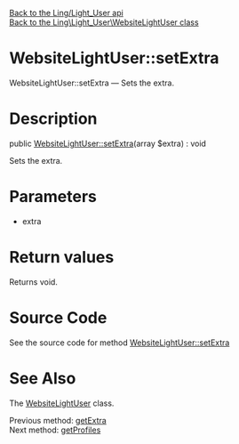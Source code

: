 [Back to the Ling/Light_User api](https://github.com/lingtalfi/Light_User/blob/master/doc/api/Ling/Light_User.md)<br>
[Back to the Ling\Light_User\WebsiteLightUser class](https://github.com/lingtalfi/Light_User/blob/master/doc/api/Ling/Light_User/WebsiteLightUser.md)


WebsiteLightUser::setExtra
================



WebsiteLightUser::setExtra — Sets the extra.




Description
================


public [WebsiteLightUser::setExtra](https://github.com/lingtalfi/Light_User/blob/master/doc/api/Ling/Light_User/WebsiteLightUser/setExtra.md)(array $extra) : void




Sets the extra.




Parameters
================


- extra

    


Return values
================

Returns void.








Source Code
===========
See the source code for method [WebsiteLightUser::setExtra](https://github.com/lingtalfi/Light_User/blob/master/WebsiteLightUser.php#L435-L438)


See Also
================

The [WebsiteLightUser](https://github.com/lingtalfi/Light_User/blob/master/doc/api/Ling/Light_User/WebsiteLightUser.md) class.

Previous method: [getExtra](https://github.com/lingtalfi/Light_User/blob/master/doc/api/Ling/Light_User/WebsiteLightUser/getExtra.md)<br>Next method: [getProfiles](https://github.com/lingtalfi/Light_User/blob/master/doc/api/Ling/Light_User/WebsiteLightUser/getProfiles.md)<br>

